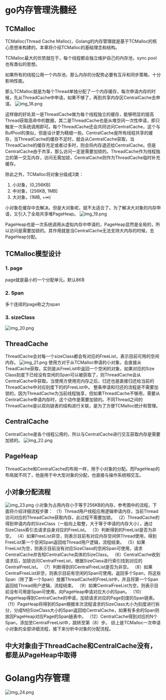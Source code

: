 # go内存管理洗髓经

## TCMalloc
TCMalloc(Thread Cache Malloc)，Golang的内存管理就是基于TCMalloc的核心思想来构建的。本章将介绍TCMalloc的基础理念和结构。

TCMalloc最大的优势就在于，每个线程都会独立维护自己的内存池，sync.pool也有类似的思想。

如果所有的线程公用一个内存池，那么内存的分配势必要有互斥和同步策略，十分影响性能。

那么TCMalloc就是为每个Thread单独分配了一个内存缓存，每次申请内存的时候，先从ThreadCache中申请，如果不够了，再到共享内存区CentralCache去申请。
![img_18.png](img_18.png)

这样做的好处其一是ThreadCache做为每个线程独立的缓存，能够明显的提高Thread获取高命中的数据，其二是ThreadCache也是从堆空间一次性申请，即只触发一次系统调用即可。每个ThreadCache还会共同访问CentralCache，这个与BufPool的类似，但是设计更为精细一些。CentralCache是所有线程共享的缓存，当ThreadCache的缓存不足时，就会从CentralCache获取，当ThreadCache的缓存充足或者过多时，则会将内存退还给CentralCache。但是CentralCache由于共享，那么访问一定是需要加锁的。ThreadCache作为线程独立的第一交互内存，访问无需加锁，CentralCache则作为ThreadCache临时补充缓存。

除此之外，TCMalloc将对象分级成3类：
1. 小对象，(0,256KB]
2. 中对象，(256KB, 1MB]
3. 大对象，(1MB, +∞)

小对象在缓存中去解决。但是大对象呢，就不太适合了。为了解决大对象的内存申请，又引入了全局共享堆PageHeap。
![img_19.png](img_19.png)

PageHeap也是一次系统调用从虚拟内存中申请的，PageHeap显然是全局的，所以访问是需要加锁的。其作用就是当CentralCache无法支持大内存的时候，去PageHeap分配。

## TCMalloc模型设计
### 1. page
page就是最小的一个分配单元。默认8KB
### 2. Span
多个连续的page称之为span
### 3. sizeClass
![img_20.png](img_20.png)

## ThreadCache
ThreadCache会对每一个sizeClass都会有对应的FreeList，表示目前可用的空闲内存。
![img_21.png](img_21.png)
使用方对于从TCMalloc申请的小对象，会直接从TreadCache获取，实则是从FreeList中返回一个空闲的对象，如果对应的Size Class刻度下已经没有空闲的Span可以被获取了，则ThreadCache会从CentralCache中获取。当使用方使用完内存之后，归还也是直接归还给当前的ThreadCache中对应刻度下的的FreeList中。
整条申请和归还的流程是不需要加锁的，因为ThreadCache为当前线程独享，但如果ThreadCache不够用，需要从CentralCache申请内存时，这个动作是需要加锁的。不同Thread之间的ThreadCache是以双向链表的结构进行关联，是为了方便TCMalloc统计和管理。

## CentralCache
CentralCache是各个线程公用的，所以与CentralCache进行交互获取内存是需要加锁的。
![img_22.png](img_22.png)

## PageHeap
ThreadCache和CentralCache的布局一样，用于小对象的分配。而PageHeap的布局就不同了，他是用于中大型对象的分配，也直接与操作系统相交互。

## 小对象分配流程

![img_23.png](img_23.png)
小对象为占用内存小于等于256KB的内存，参考图中的流程，下面将介绍详细流程步骤：
（1）Thread用户线程应用逻辑申请内存，当前Thread访问对应的ThreadCache获取内存，此过程不需要加锁。
（2）ThreadCache的得到申请内存的SizeClass（一般向上取整，大于等于申请的内存大小），通过SizeClass索引去请求自身对应的FreeList。
（3）判断得到的FreeList是否为非空。
（4）如果FreeList非空，则表示目前有对应内存空间供Thread使用，得到FreeList第一个空闲Span返回给Thread用户逻辑，流程结束。
（5）如果FreeList为空，则表示目前没有对应SizeClass的空闲Span可使用，请求CentralCache并告知CentralCache具体的SizeClass。
（6）CentralCache收到请求后，加锁访问CentralFreeList，根据SizeClass进行索引找到对应的CentralFreeList。
（7）判断得到的CentralFreeList是否为非空。
（8）如果CentralFreeList非空，则表示目前有空闲的Span可使用。返回多个Span，将这些Span（除了第一个Span）放置ThreadCache的FreeList中，并且将第一个Span返回给Thread用户逻辑，流程结束。
（9）如果CentralFreeList为空，则表示目前没有可用是Span可使用，向PageHeap申请对应大小的Span。
（10）PageHeap得到CentralCache的申请，加锁请求对应的Page刻度的Span链表。
（11）PageHeap将得到的Span根据本次流程请求的SizeClass大小为刻度进行拆分，分成N份SizeClass大小的Span返回给CentralCache，如果有多余的Span则放回PageHeap对应Page的Span链表中。
（12）CentralCache得到对应的N个Span，添加至CentralFreeList中，跳转至第（8）步。
综上是TCMalloc一次申请小对象的全部详细流程，接下来分析中对象的分配流程。

## 中大对象由于ThreadCache和CentralCache没有，都是从PageHeap中取得

# Golang内存管理
![img_24.png](img_24.png)